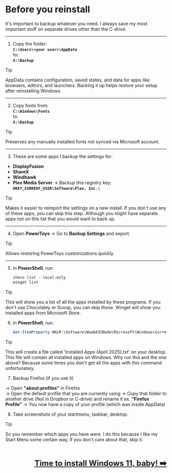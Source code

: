 # Before you reinstall

It's important to backup whatever you need. I always save my most important stuff on separate drives other than the C-drive.

---

1. Copy the folder:  
   **`C:\Users\<your user>\AppData`**  
   to:  
   **`X:\Backup`**

> [!TIP]
> AppData contains configuration, saved states, and data for apps like browsers, editors, and launchers. Backing it up helps restore your setup after reinstalling Windows.

---

2. Copy fonts from:  
   **`C:\Windows\Fonts`**  
   to:  
   **`X:\Backup`**

> [!TIP]
> Preserves any manually installed fonts not synced via Microsoft account.

---

3. These are some apps I backup the settings for:

- **DisplayFusion**
- **ShareX**
- **Windhawk**
- **Plex Media Server**
  → Backup this registry key:
  **`HKEY_CURRENT_USER\Software\Plex, Inc.\`**

> [!TIP] 
> Makes it easier to reimport the settings on a new install. If you don't use any of these apps, you can skip this step. Although you might have separate apps not on this list that you would want to back up.

---

4. Open **PowerToys** → Go to **Backup Settings** and export.

> [!TIP]
> Allows restoring PowerToys customizations quickly.

---

5. In **PowerShell**, run:  
   ```powershell
   choco list --local-only
   winget list

> [!TIP]
> This will show you a list of all the apps installed by these programs. If you don't use Chocolatey or Scoop, you can skip those. Winget will show you installed apps from Microsoft Store.

6. In **PowerShell**, run:  
   ```powershell
   Get-ItemProperty HKLM:\Software\Wow6432Node\Microsoft\Windows\CurrentVersion\Uninstall\*,HKLM:\Software\Microsoft\Windows\CurrentVersion\Uninstall\* | Where-Object { $_.DisplayName } | Select-Object DisplayName, DisplayVersion, Publisher | Sort-Object DisplayName | Out-File -Encoding UTF8 -FilePath (Join-Path $env:USERPROFILE "Desktop\Installed Apps ($(Get-Date -Format 'MMMM yyyy')).txt")>
   ```

> [!TIP]
> This will create a file called 'Installed Apps (April 2025).txt' on your desktop. This file will contain all installed apps on Windows. Why run this and the one above? Because some times you don't get all the apps with this command unfortunately.

7. Backup Firefox (if you use it)

→ Open **"about:profiles"** in Firefox  
→ Open the default profile that you are currently using
→ Copy that folder to another drive (Not in Dropbox or C-drive) and rename it ex. **"Firefox Profile"**
→ You now have a copy of your profile (which was inside AppData)

8. Take screenshots of your startmenu, taskbar, desktop.

> [!TIP]
> So you remember which apps you have were. I do this because I like my Start Menu some certain way, if you don't care about that, skip it.

<br /><br /><span style="font-size: 24px; float:right;">**[Time to install Windows 11, baby! ➡️](during.md)**</span><br /><br /><br />
